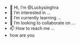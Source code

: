 - 👋 Hi, I’m @Luckysinghra
- 👀 I’m interested in ...
- 🌱 I’m currently learning ...
- 💞️ I’m looking to collaborate on ...
- 📫 How to reach me ...
- how are you 


<!---
Luckysinghra/Luckysinghra is a ✨ special ✨ repository because its `README.md` (this file) appears on your GitHub profile.
You can click the Preview link to take a look at your changes.
--->
